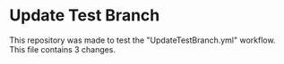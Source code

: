 # Update Test Branch

This repository was made to test the "UpdateTestBranch.yml" workflow.
This file contains 3 changes.
